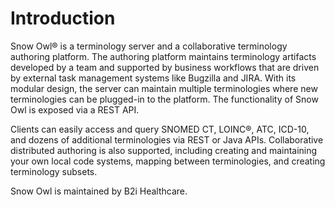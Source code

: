 # Introduction

Snow Owl® is a terminology server and a collaborative terminology authoring platform. The authoring platform maintains terminology artifacts developed by a team and supported by business workflows that are driven by external task management systems like Bugzilla and JIRA. With its modular design, the server can maintain multiple terminologies where new terminologies can be plugged-in to the platform. The functionality of Snow Owl is exposed via a REST API.

Clients can easily access and query SNOMED CT, LOINC®, ATC, ICD-10, and dozens of additional terminologies via REST or Java APIs. Collaborative distributed authoring is also supported, including creating and maintaining your own local code systems, mapping between terminologies, and creating terminology subsets.

Snow Owl is maintained by B2i Healthcare.